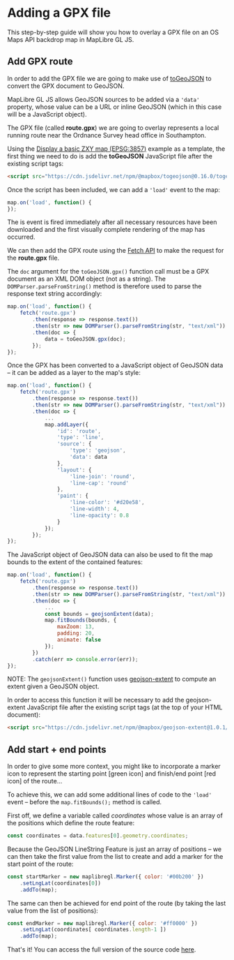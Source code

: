 # Adding a GPX file

This step-by-step guide will show you how to overlay a GPX file on an OS Maps API backdrop map in MapLibre GL JS.

## Add GPX route

In order to add the GPX file we are going to make use of [toGeoJSON](https://github.com/mapbox/togeojson) to convert the GPX document to GeoJSON.

MapLibre GL JS allows GeoJSON sources to be added via a `'data'` property, whose value can be a URL or inline GeoJSON (which in this case will be a JavaScript object).

The GPX file (called **route.gpx**) we are going to overlay represents a local running route near the Ordnance Survey head office in Southampton.

Using the [Display a basic ZXY map (EPSG:3857)](https://labs.os.uk/public/os-data-hub-examples/os-maps-api/zxy-3857-basic-map#maplibre-gl-js) example as a template, the first thing we need to do is add the **toGeoJSON** JavaScript file after the existing script tags:

```html
<script src="https://cdn.jsdelivr.net/npm/@mapbox/togeojson@0.16.0/togeojson.min.js"></script>
```
Once the script has been included, we can add a `'load'` event to the map:

```js
map.on('load', function() {
});
```

The is event is fired immediately after all necessary resources have been downloaded and the first visually complete rendering of the map has occurred.

We can then add the GPX route using the [Fetch API](https://developer.mozilla.org/en-US/docs/Web/API/Fetch_API) to make the request for the **route.gpx** file.

The `doc` argument for the `toGeoJSON.gpx()` function call must be a GPX document as an XML DOM object (not as a string). The `DOMParser.parseFromString()` method is therefore used to parse the response text string accordingly:

```js
map.on('load', function() {
    fetch('route.gpx')
        .then(response => response.text())
        .then(str => new DOMParser().parseFromString(str, "text/xml"))
        .then(doc => {
            data = toGeoJSON.gpx(doc);
        });
});
```

Once the GPX has been converted to a JavaScript object of GeoJSON data &ndash; it can be added as a layer to the map's style:

```js
map.on('load', function() {
    fetch('route.gpx')
        .then(response => response.text())
        .then(str => new DOMParser().parseFromString(str, "text/xml"))
        .then(doc => {
            ...
            map.addLayer({
                'id': 'route',
                'type': 'line',
                'source': {
                    'type': 'geojson',
                    'data': data
                },
                'layout': {
                    'line-join': 'round',
                    'line-cap': 'round'
                },
                'paint': {
                    'line-color': '#d20e58',
                    'line-width': 4,
                    'line-opacity': 0.8
                }
            });
        });
});
```

The JavaScript object of GeoJSON data can also be used to fit the map bounds to the extent of the contained features:

```js
map.on('load', function() {
    fetch('route.gpx')
        .then(response => response.text())
        .then(str => new DOMParser().parseFromString(str, "text/xml"))
        .then(doc => {
            ...
            const bounds = geojsonExtent(data);
            map.fitBounds(bounds, {
                maxZoom: 13,
                padding: 20,
                animate: false
            });
        })
        .catch(err => console.error(err));
});
```

NOTE: The `geojsonExtent()` function uses [geojson-extent](https://github.com/mapbox/geojson-extent) to compute an extent given a GeoJSON object.

In order to access this function it will be necessary to add the geojson-extent JavaScript file after the existing script tags (at the top of your HTML document):

```html
<script src="https://cdn.jsdelivr.net/npm/@mapbox/geojson-extent@1.0.1/geojson-extent.js"></script>
```

## Add start + end points

In order to give some more context, you might like to incorporate a marker icon to represent the starting point [green icon] and finish/end point [red icon] of the route...

To achieve this, we can add some additional lines of code to the `'load'` event &ndash; before the `map.fitBounds();` method is called.

First off, we define a variable called *coordinates* whose value is an array of the positions which define the route feature:

```js
const coordinates = data.features[0].geometry.coordinates;
```

Because the GeoJSON LineString Feature is just an array of positions &ndash; we can then take the first value from the list to create and add a marker for the start point of the route:

```js
const startMarker = new maplibregl.Marker({ color: '#00b200' })
    .setLngLat(coordinates[0])
    .addTo(map);
```

The same can then be achieved for end point of the route (by taking the last value from the list of positions):

```js
const endMarker = new maplibregl.Marker({ color: '#ff0000' })
    .setLngLat(coordinates[ coordinates.length-1 ])
    .addTo(map);
```

That's it! You can access the full version of the source code [here](https://labs.os.uk/public/os-data-hub-tutorials/code-playground/#quick-start-adding-gpx-maplibre-gl-js).
